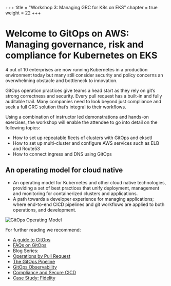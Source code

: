+++
title = "Workshop 3: Managing GRC for K8s on EKS"
chapter = true
weight = 22
+++

# Welcome to GitOps on AWS: Managing governance, risk and compliance for Kubernetes on EKS

4 out of 10 enterprises are now running Kubernetes in a production environment today but many still consider security and policy concerns an overwhelming obstacle and bottleneck to innovation. 

GitOps operation practices give teams a head start as they rely on git’s strong correctness and security. Every pull request has a built-in and fully auditable trail. Many companies need to look beyond just compliance and seek a full GRC solution that’s integral to their workflows.

Using a combination of instructor led demonstrations and hands-on exercises, the workshop will enable the attendee to go into detail on the following topics:

* How to set up repeatable fleets of clusters with GitOps and eksctl
* How to set up multi-cluster and configure AWS services such as ELB and Route53
* How to connect ingress and DNS using GitOps

## An operating model for cloud native 

* An operating model for Kubernetes and other cloud native technologies, providing a set of best practices that unify deployment, management and monitoring for containerized clusters and applications.
* A path towards a developer experience for managing applications; where end-to-end CICD pipelines and git workflows are applied to both operations, and development. 

![GitOps Operating Model](/images/workshop02_gitops-operating-model.png)

For further reading we recommend:

* [A guide to GitOps](https://www.weave.works/technologies/gitops/)
* [FAQs on GitOps](https://www.weave.works/technologies/gitops-frequently-asked-questions/)
* Blog Series:
 * [Operations by Pull Request](https://www.weave.works/blog/gitops-operations-by-pull-request)
 * [The GitOps Pipeline](https://www.weave.works/blog/the-gitops-pipeline)
 * [GitOps Observability](https://www.weave.works/blog/gitops-part-3-observability)
 * [Compliance and Secure CICD](https://www.weave.works/blog/gitops-compliance-and-secure-cicd)
* [Case Study: Fidelity](https://www.weave.works/blog/gitops-driven-fidelity-fideks)
